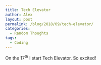 ```yaml
---
title: Tech Elevator
author: Alex
layout: post
permalink: /blog/2018/09/tech-elevator/
categories:
  - Random Thoughts
tags:
  - Coding
---
```

On the 17<sup>th</sup> I start Tech Elevator. So excited!
